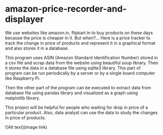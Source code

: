 # amazon-price-recorder-and-displayer
We use websites like amazon.in, flipkart.in to buy
products on these days because the price is cheaper in it.
But when?... Here is a price tracker to track the change in
price of products and represent it in a graphical format
and also stores it in a database.

This program uses ASIN (Amazon Standard
Identification Number) stored in a csv file and scrap data
from the website using beautiful soup library. Then it
stores the data in a database file using sqlite3 library.
This part of program can be run periodically by a server
or by a single board computer like Raspberry Pi.

Then the other part of the program can be executed
to extract data from database file using pandas library
and visualized as a graph using matplotlib library.

This project will be helpful for people who waiting for
drop in price of a particular product. Also, data analyst
can use the data to study the changes in price of
products.

![Alt text](image link)
